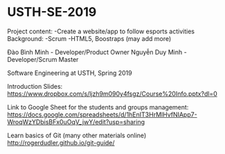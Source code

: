# USTH-SE-2019

Project content:
-Create a website/app to follow esports activities
Background:
-Scrum
-HTML5, Boostraps (may add more)

Đào Bình Minh - Developer/Product Owner
Nguyễn Duy Minh - Developer/Scrum Master


Software Engineering at USTH, Spring 2019

Introduction Slides:
https://www.dropbox.com/s/ljzh9m090y4fsgz/Course%20Info.pptx?dl=0

Link to Google Sheet for the students and groups management:
https://docs.google.com/spreadsheets/d/1hEnIT3HrMlHvfNIApp7-WroqWzYDbisBFx0uOqV_jwY/edit?usp=sharing

Learn basics of Git (many other materials online)
http://rogerdudler.github.io/git-guide/
